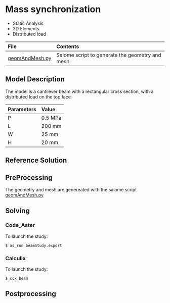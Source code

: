 # Mass synchronization

+ Static Analysis
+ 3D Elements
+ Distributed load

 File                                   | Contents    
 :-------------                         | :-------------
 [geomAndMesh.py](geomAndMesh.py)       | Salome script to generate the geometry and mesh

## Model Description

The model is a cantilever beam with a rectangular cross section, 
with a distributed load on the top face

Parameters   | Value
:----------  | :-------------
P            | 0.5 MPa
L            | 200 mm
W            | 25 mm
H            | 20 mm

## Reference Solution


## PreProcessing

The geometry and mesh are genereated with the salome script [geomAndMesh.py](geomAndMesh.py)
    
## Solving
    
### Code_Aster

To launch the study:
```
$ as_run beamStudy.export
```

### Calculix

To launch the study:
```
$ ccx beam
```

## Postprocessing
